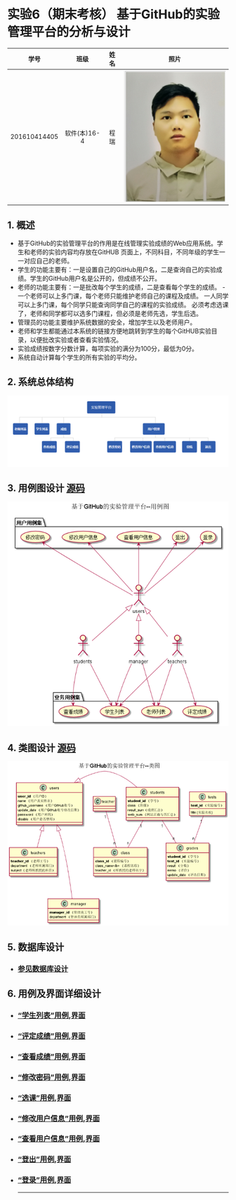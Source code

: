 # 实验6（期末考核） 基于GitHub的实验管理平台的分析与设计
|学号|班级|姓名|照片|
|:-------:|:-------------: | :----------:|:---:|
|201610414405|软件(本)16-4|程瑞|![touxiang.png](../test5/touxiang.png)
## 1. 概述
- 基于GitHub的实验管理平台的作用是在线管理实验成绩的Web应用系统。学生和老师的实验内容均存放在GitHUB
页面上，不同科目，不同年级的学生一一对应自己的老师。
- 学生的功能主要有：一是设置自己的GitHub用户名，二是查询自己的实验成绩。学生的GitHub用户名是公开的，但成绩不公开。
- 老师的功能主要有：一是批改每个学生的成绩，二是查看每个学生的成绩。
-一个老师可以上多门课，每个老师只能维护老师自己的课程及成绩。
 一人同学可以上多门课，每个同学只能查询同学自己的课程的实验成绩。
 必须考虑选课了，老师和同学都可以选多门课程，但必须是老师先选，学生后选。
- 管理员的功能主要维护系统数据的安全，增加学生以及老师用户。
- 老师和学生都能通过本系统的链接方便地跳转到学生的每个GitHUB实验目录，以便批改实验或者查看实验情况。
- 实验成绩按数字分数计算，每项实验的满分为100分，最低为0分。
- 系统自动计算每个学生的所有实验的平均分。

## 2. 系统总体结构
![系统总体结构.png](系统总体结构.png)


    
## 3. 用例图设计 [源码](src/UseCase.puml)
![UseCase.png](UseCase.png)

## 4. 类图设计 [源码](src/class.puml)
![class.png](./class.png)

## 5. 数据库设计
- ### [参见数据库设计](./数据库.md)

## 6. 用例及界面详细设计
- ### [“学生列表”用例](./用例/学生列表.md),[界面](https://chengrui123456.github.io/is_analysis/test6/ui/系统首页.html)
- ### [“评定成绩”用例](./用例/评定成绩.md),[界面](https://chengrui123456.github.io/is_analysis/test6/ui/评定成绩.html)
- ### [“查看成绩”用例](./用例/查看成绩.md),[界面](https://chengrui123456.github.io/is_analysis/test6/ui/查看成绩.html)
- ### [“修改密码”用例](./用例/修改密码.md),[界面](https://chengrui123456.github.io/is_analysis/test6/ui/顶部菜单.html)
- ### [“选课”用例](./用例/选课.md),[界面](https://chengrui123456.github.io/is_analysis/test6/ui/系统首页.html)
- ### [“修改用户信息”用例](./用例/修改用户信息.md),[界面](https://chengrui123456.github.io/is_analysis/test6/ui/顶部菜单.html)
- ### [“查看用户信息”用例](./用例/查看用户信息.md),[界面](https://chengrui123456.github.io/is_analysis/test6/ui/顶部菜单.html)
- ### [“登出”用例](./用例/登出.md),[界面](https://chengrui123456.github.io/is_analysis/test6/ui/顶部菜单.html)
- ### [“登录”用例](./用例/登录.md),[界面](https://chengrui123456.github.io/is_analysis/test6/ui/登录.html)
    ***
